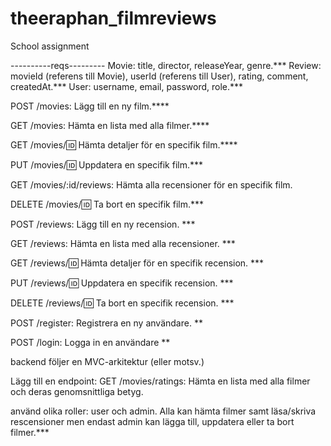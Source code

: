 # theeraphan_filmreviews
School assignment

----------reqs---------
Movie: title, director, releaseYear, genre.***
Review: movieId (referens till Movie), userId (referens till User), rating, comment, createdAt.***
User: username, email, password, role.***


POST /movies: Lägg till en ny film.****

GET /movies: Hämta en lista med alla filmer.****

GET /movies/:id: Hämta detaljer för en specifik film.****

PUT /movies/:id: Uppdatera en specifik film.***

GET /movies/:id/reviews: Hämta alla recensioner för en specifik film.

DELETE /movies/:id: Ta bort en specifik film.***

POST /reviews: Lägg till en ny recension. ***

GET /reviews: Hämta en lista med alla recensioner. ***

GET /reviews/:id: Hämta detaljer för en specifik recension. ***

PUT /reviews/:id: Uppdatera en specifik recension. ***

DELETE /reviews/:id: Ta bort en specifik recension. ***

POST /register: Registrera en ny användare. **

POST /login: Logga in en användare **

backend följer en MVC-arkitektur (eller motsv.)

Lägg till en endpoint:
GET /movies/ratings: Hämta en lista med alla filmer och deras genomsnittliga betyg.

använd olika roller: user och admin. Alla kan hämta filmer samt läsa/skriva rescensioner men endast admin kan lägga till, uppdatera eller ta bort filmer.***